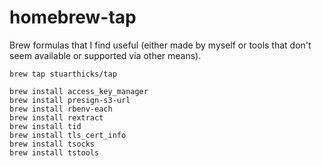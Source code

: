 # homebrew-tap

Brew formulas that I find useful (either made by myself or tools that don't seem available or supported via other means).

    brew tap stuarthicks/tap

    brew install access_key_manager
    brew install presign-s3-url
    brew install rbenv-each
    brew install rextract
    brew install tid
    brew install tls_cert_info
    brew install tsocks
    brew install tstools
